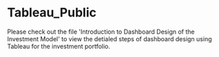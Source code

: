 # Tableau_Public
Please check out the file 'Introduction to Dashboard Design of the Investment Model' to view the detialed steps of dashboard design using Tableau for the investment portfolio.
